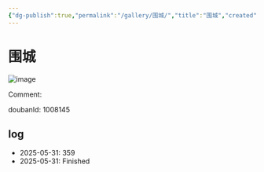 ```yaml
---
{"dg-publish":true,"permalink":"/gallery/围城/","title":"围城","created":"2025-06-25T14:18:45.121+08:00"}
---
```



# 围城

![image](https://hiraeth-picbed.oss-cn-beijing.aliyuncs.com/20250531155110.webp)

Comment: 



doubanId: 1008145

## log

- 2025-05-31: 359
- 2025-05-31: Finished
